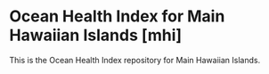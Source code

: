 # Ocean Health Index for Main Hawaiian Islands [mhi]

This is the Ocean Health Index repository for Main Hawaiian Islands. 
